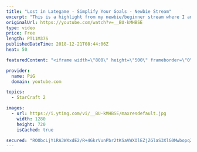 ```yaml
---
title: "Lost in Lategame - Simplify Your Goals - Newbie Stream"
excerpt: "This is a highlight from my newbie/beginner stream where I analyse a terran players’ replay who struggles in TvP lategame -- Watch live at https://www.twitch.tv/x5_pig"
originalUrl: https://youtube.com/watch?v=__BU-kMHBSE
type: video
price: Free
length: PT11M37S
publishedDateTime: 2018-12-21T08:44:06Z
heat: 50

featuredContent: "<iframe width=\"800\" height=\"500\" frameborder=\"0\" src=\"https://www.youtube.com/embed/__BU-kMHBSE\" allow=\"accelerometer; autoplay; encrypted-media; gyroscope; picture-in-picture\" allowfullscreen></iframe>"

provider:
  name: PiG
  domain: youtube.com

topics:
  - StarCraft 2

images:
  - url: https://i.ytimg.com/vi/__BU-kMHBSE/maxresdefault.jpg
    width: 1280
    height: 720
    isCached: true

secured: "ROObcLjYiRA3WXxdE2/R+4GkrVunPbr2tKSaVWXOlEZjZGlaS3XlG0MwbopqZkMqWzYKJQw/OLXOe1hfbm7b0nh3AkWtfuJbK42qsnp+wvMdjwvrfN/hoANmbmmsh6OKVSreoyp4EOPQPG1Ac5b6kA+I9fR8saP9Bt2HRXVpvGgPHiMKGX8b4Zf1fbL4wgARpYVpcte61rV3xMVoPGtd8qw6CA5DWHOtS5G5E3mOyne2+jhzTvVjjGgku9gUeBkouVHxM8q6soowenDzLbC+fo2pKh/XIjwa5oSqfbwWQI9SlEhcEwYbJYKJXB7/wC0sNvSO5/KzfYi+zJDZydgy19R9+SpX20PDREybpfHxI827B3lkyx5AsolI3a81f9QMiWoHQyEraqWbHWl3Hl9qcmNUtL8i0HZBygOtDnjSeCs=;o9h2JE9vsioSIxt3gBDyEA=="
---
```


